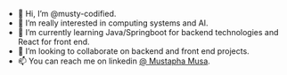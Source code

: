 - 👋 Hi, I’m @musty-codified.
- 👀 I’m really interested in computing systems and AI.
- 🌱 I’m currently learning Java/Springboot for backend technologies and React for front end.
- 💞️ I’m looking to collaborate on backend and front end projects.
- 📫 You can reach me on linkedin [@ Mustapha Musa](https://www.linkedin.com/in/mustapha-musa/).

<!---
musty-codified/musty-codified is a ✨ special ✨ repository because its `README.md` (this file) appears on your GitHub profile.
You can click the Preview link to take a look at your changes.
--->
